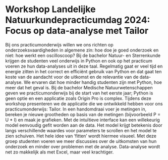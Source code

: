 # Workshop Landelijke Natuurkundepracticumdag 2024: Focus op data-analyse met Tailor

Bij ons practicumonderwijs willen we ons richten op onderzoeksvaardigheden in algemene zin: hoe doe je goed onderzoek en niet: hoe werkt een oscilloscoop? Bij de bachelor Natuur- en Sterrenkunde krijgen de studenten veel onderwijs in Python en ook op het practicum voeren ze hun data-analyses uit in deze taal. Regelmatig gaat er veel tijd en energie zitten in het correct en efficiënt gebruik van Python en dat gaat ten koste van de aandacht voor de uitkomst en de relevantie van de data-analyse. We ervaren dat hoe minder handig studenten zijn met Python, hoe meer dat het geval is. Bij de bachelor Medische Natuurwetenschappen geven we practicumonderwijs bij de start van het eerste jaar; Python is geen optie en een applicatie zoals Origin Pro is complex. Tijdens deze workshop presenteren we de applicatie die we ontwikkeld hebben voor ons practicumonderwijs: Tailor. In een handomdraai voer je metingen in, bereken je nieuwe grootheden op basis van de metingen (bijvoorbeeld P = U * I) en maak je grafieken. Met de intuïtieve interface kan een willekeurig model eenvoudig gefit worden aan de data. Het model krijgt betekenis door langs verschillende waardes voor parameters te scrollen en het model te zien schuiven. Het hele idee van ‘fitten’ wordt hiermee visueel. Met deze groep studenten voeren we meer discussies over de uitkomsten van hun onderzoek en minder over problemen met de analyse. Data-analyse wordt net zo makkelijk als met Excel, maar veel krachtiger.
